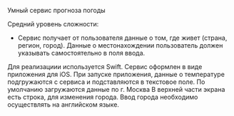 Умный сервис прогноза погоды

Средний уровень сложности:
- Сервис получает от пользователя данные о том, где живет (страна, регион, город). Данные о местонахождении пользователь должен указывать самостоятельно в поля ввода.

Для реализациии используется Swift.
Сервис оформлен в виде приложения для iOS.
При запуске приложения, данные о температуре подгружаются с сервиса и подставляются в текстовое поле.
По умолчанию загружаются данные по г. Москва
В верхней части экрана есть строка, для изменения города. Ввод города необходимо осуществлять на английском языке.
